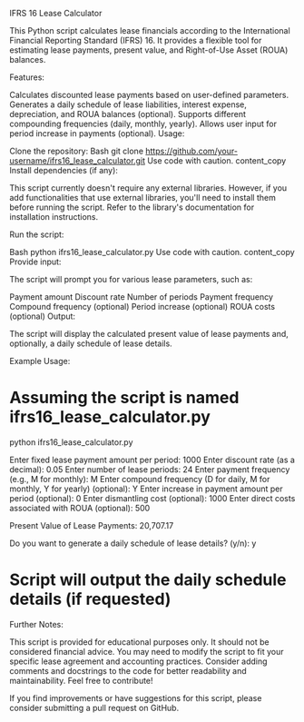 IFRS 16 Lease Calculator

This Python script calculates lease financials according to the International Financial Reporting Standard (IFRS) 16. It provides a flexible tool for estimating lease payments, present value, and Right-of-Use Asset (ROUA) balances.

Features:

Calculates discounted lease payments based on user-defined parameters.
Generates a daily schedule of lease liabilities, interest expense, depreciation, and ROUA balances (optional).
Supports different compounding frequencies (daily, monthly, yearly).
Allows user input for period increase in payments (optional).
Usage:

Clone the repository:
Bash
git clone https://github.com/your-username/ifrs16_lease_calculator.git
Use code with caution.
content_copy
Install dependencies (if any):

This script currently doesn't require any external libraries. However, if you add functionalities that use external libraries, you'll need to install them before running the script. Refer to the library's documentation for installation instructions.

Run the script:

Bash
python ifrs16_lease_calculator.py
Use code with caution.
content_copy
Provide input:

The script will prompt you for various lease parameters, such as:

Payment amount
Discount rate
Number of periods
Payment frequency
Compound frequency (optional)
Period increase (optional)
ROUA costs (optional)
Output:

The script will display the calculated present value of lease payments and, optionally, a daily schedule of lease details.

Example Usage:

# Assuming the script is named ifrs16_lease_calculator.py

python ifrs16_lease_calculator.py

Enter fixed lease payment amount per period: 1000
Enter discount rate (as a decimal): 0.05
Enter number of lease periods: 24
Enter payment frequency (e.g., M for monthly): M
Enter compound frequency (D for daily, M for monthly, Y for yearly) (optional): Y
Enter increase in payment amount per period (optional): 0
Enter dismantling cost (optional): 1000
Enter direct costs associated with ROUA (optional): 500

Present Value of Lease Payments: 20,707.17

Do you want to generate a daily schedule of lease details? (y/n): y

# Script will output the daily schedule details (if requested)
Further Notes:

This script is provided for educational purposes only. It should not be considered financial advice.
You may need to modify the script to fit your specific lease agreement and accounting practices.
Consider adding comments and docstrings to the code for better readability and maintainability.
Feel free to contribute!

If you find improvements or have suggestions for this script, please consider submitting a pull request on GitHub.
